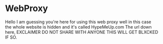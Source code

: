 # WebProxy
Hello I am guessing you're here for using this web proxy well in this case the whole website is hidden and it's called HypeMeUp.com
The url down here, EXCLAIMER DO NOT SHARE WITH ANYONE THIS WILL GET BLXCKED IF SO.
